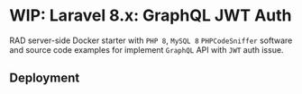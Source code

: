 WIP: Laravel 8.x: GraphQL JWT Auth 
===================================

RAD server-side Docker starter with `PHP 8`, `MySQL 8` `PHPCodeSniffer` software and
source code examples for implement `GraphQL` API with `JWT` auth issue.

## Deployment 

